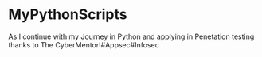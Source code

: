 # MyPythonScripts
As I continue with my Journey in Python and applying in Penetation testing thanks to The CyberMentor!#Appsec#Infosec

